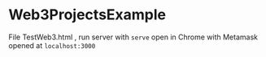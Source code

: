 # Web3ProjectsExample

File TestWeb3.html , 
 run server with `serve`
 open in Chrome with Metamask opened at `localhost:3000`
